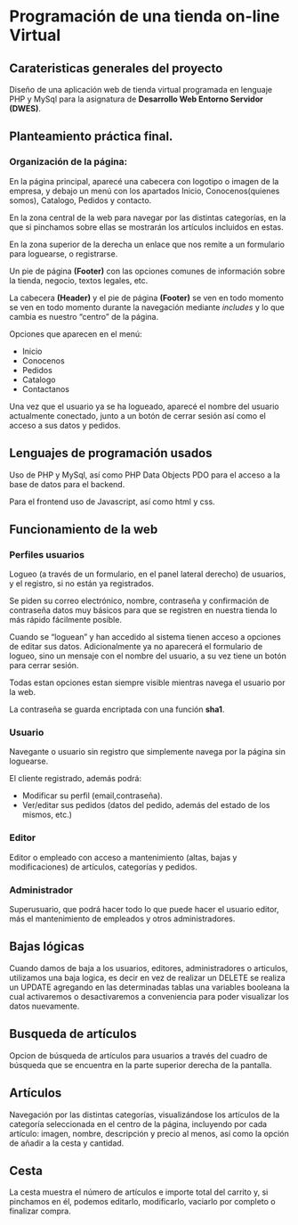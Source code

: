 # Programación de una tienda on-line Virtual

## Carateristicas generales del proyecto

Diseño de una aplicación web de tienda virtual programada en lenguaje PHP y MySql para la asignatura de **Desarrollo Web Entorno Servidor (DWES)**.

## Planteamiento práctica final.

### Organización de la página:
En la página principal, aparecé una cabecera con logotipo o imagen de la empresa, y debajo un menú con los apartados Inicio, Conocenos(quienes somos), Catalogo, Pedidos y contacto.

En la zona central de la web para navegar por las distintas categorías, en la que si pinchamos sobre ellas se mostrarán los artículos incluidos en estas.

En la zona superior de la derecha un enlace que nos remite a un formulario para loguearse, o registrarse.

Un pie de página **(Footer)** con las opciones comunes de información sobre la tienda, negocio, textos legales, etc.

La cabecera **(Header)**  y el pie de página **(Footer)** se ven en todo momento se ven en todo momento durante la navegación mediante *includes* y lo que cambia es nuestro “centro” de la página.

Opciones que aparecen en el menú:
- Inicio
- Conocenos
- Pedidos
- Catalogo
- Contactanos

Una vez que el usuario ya se ha logueado, aparecé el nombre del usuario actualmente conectado, junto a un botón de cerrar sesión así como el acceso a sus datos y pedidos.

## Lenguajes de programación usados
Uso de PHP y MySql, así como PHP Data Objects PDO para el acceso a la base de datos para el backend.

Para el frontend uso de Javascript, así como html y css.

## Funcionamiento de la web
### Perfiles usuarios
Logueo (a través de un formulario, en el panel lateral derecho) de usuarios, y el registro, si no están ya registrados.

Se piden su correo electrónico, nombre, contraseña y confirmación de contraseña datos muy básicos para que se registren en nuestra tienda lo más rápido fácilmente posible.

Cuando se “loguean” y han accedido al sistema tienen acceso a opciones de editar sus datos. Adicionalmente ya no aparecerá el formulario de logueo, sino un mensaje con el nombre del usuario, a su vez tiene un botón para cerrar sesión. 

Todas estan opciones estan siempre visible mientras navega el usuario por la web.

La contraseña se guarda encriptada con una función **sha1**.

### Usuario
Navegante o usuario sin registro que simplemente navega por la página sin loguearse. 

El cliente registrado, además podrá:
- Modificar su perfil (email,contraseña).
- Ver/editar sus pedidos (datos del pedido, además del estado de los mismos, etc.)

### Editor
Editor o empleado con acceso a mantenimiento (altas, bajas y modificaciones) de artículos, categorías y pedidos.

### Administrador 
Superusuario, que podrá hacer todo lo que puede hacer el usuario editor, más el mantenimiento de empleados y otros administradores.

## Bajas lógicas
Cuando damos de baja a los usuarios, editores, administradores o articulos, utilizamos una baja logica, es decir en vez de realizar un DELETE se realiza un UPDATE agregando en las determinadas tablas una variables booleana la cual activaremos o desactivaremos a conveniencia para poder visualizar los datos nuevamente.

## Busqueda de artículos
Opcion de búsqueda de artículos para usuarios a través del cuadro de búsqueda que se encuentra en la parte superior derecha de la pantalla.

## Artículos
Navegación por las distintas categorías, visualizándose los artículos de la categoría seleccionada en el centro de la página, incluyendo por cada artículo: imagen, nombre, descripción y precio al menos, así como la opción de añadir a la cesta y cantidad.

## Cesta
La cesta muestra el número de artículos e importe total del carrito y, si pinchamos en él, podemos editarlo, modificarlo, vaciarlo por completo o finalizar compra.